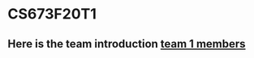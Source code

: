 # CS673F20T1
## Here is the team introduction [team 1 members](https://github.com/BUMETCS673/CS673F20T1/blob/master/team1.md)
